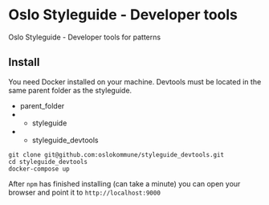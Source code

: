 # Oslo Styleguide - Developer tools
Oslo Styleguide - Developer tools for patterns

## Install
You need Docker installed on your machine.
Devtools must be located in the same parent folder as the styleguide.
- parent_folder
- - styleguide
- - styleguide_devtools

```
git clone git@github.com:oslokommune/styleguide_devtools.git
cd styleguide_devtools
docker-compose up
```

After `npm` has finished installing (can take a minute) you can open your browser and point it to `http://localhost:9000`
